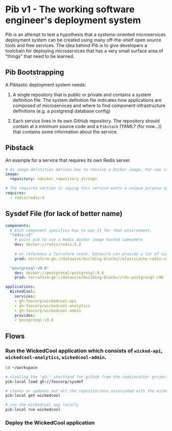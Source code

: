 # Pib v1 - The working software engineer's deployment system

Pib is an attempt to test a hypothesis that a systems-oriented microservices deployment system can be created using many off-the-shelf open source tools and free services. The idea behind Pib is to give developers a toolchain for deploying microservices that has a very small surface area of "things" that need to be learned.

## Pib Bootstrapping

A Pibtastic deployment system needs:

1. A single repository that is public or private and contains a system definition file. The system definition file indicates how applications are composed of microservices and where to find component infrastructure definitions (e.g. a postgresql database config)

2. Each service lives in its own GitHub repository. The repository should contain at a minimum source code and a `Pibstack` (YAML? (for now...)) that contains some information about the service.

## Pibstack

An example for a service that requires its own Redis server.

```yaml
# An image definition defines how to resolve a Docker image. For now it will be as simple as specifying the repo, but could be expanded 
image:
  repository: <docker_repository_string>

# The requires section is saying this service wants a unique purpose-specific piece of infrastructure that is not shared with other services.
requires:
  - redis/redis:4
```

## Sysdef File (for lack of better name)

```yaml
components:
  # Each component specifies how to use it for that environment.
  "redis:v3"
    # point pib to use a Redis docker image hosted somewhere
    dev: docker://redis/redis:3.2
    
    # or reference a Terraform stack. Datawire can provide a lot of nice very common ones similar to how Segment.io works.
    prod: terraform:gh://datawire/building-blocks//elasticache-redis-v3

  "postgresql:v9.6"
    dev: docker://postgresql/postgresql:9.6
    prod: terraform:gh://datawire/building-blocks//rds-postgresql-v96

applications:
  WickedCool:
    services:
    - gh:foocorp/wickedcool-api
    - gh:foocorp/wickedcool-analytics
    - gh:foocorp/wickedcool-admin
    provides:
    - postgresql:v9.6
```

## Flows

### Run the WickedCool application which consists of `wicked-api`, `wickedcool-analytics`, `wickedcool-admin`.

```bash
cd ~/workspace

# stealing the "gh:" shorthand for github from the cookiecutter project 
pib-local load gh://foocorp/sysdef

# clones or updates out all the repositoriess associated with the wickedcool project
pib-local get wickedcool

# run the wickedcool app locally
pib-local run wickedcool
```

### Deploy the WickedCool application




